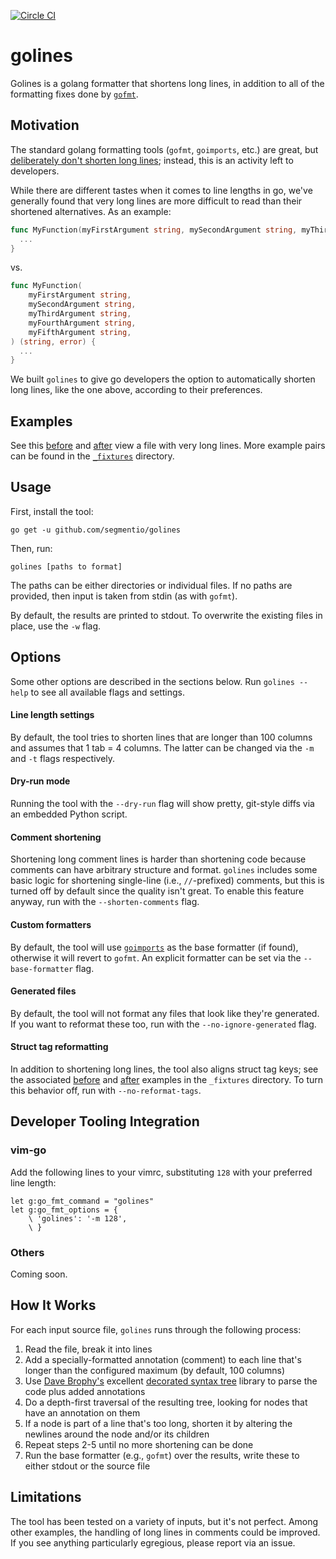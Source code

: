 [![Circle CI](https://circleci.com/gh/segmentio/golines.svg?style=svg&circle-token=b1d01d8b035ef0aa71ccd183580586a80cd85271)](https://circleci.com/gh/segmentio/golines)
# golines
Golines is a golang formatter that shortens long lines, in addition to all
of the formatting fixes done by [`gofmt`](https://golang.org/cmd/gofmt/).

## Motivation

The standard golang formatting tools (`gofmt`, `goimports`, etc.) are great, but
[deliberately don't shorten long lines](https://github.com/golang/go/issues/11915); instead, this
is an activity left to developers.

While there are different tastes when it comes to line lengths in go, we've generally found
that very long lines are more difficult to read than their shortened alternatives. As an example:

```go
func MyFunction(myFirstArgument string, mySecondArgument string, myThirdArgument string, myFourthArgument string, myFifthArgument string) (string, error) {
  ...
}
```

vs.

```go
func MyFunction(
    myFirstArgument string,
    mySecondArgument string,
    myThirdArgument string,
    myFourthArgument string,
    myFifthArgument string,
) (string, error) {
  ...
}
```

We built `golines` to give go developers the option to automatically shorten long lines, like
the one above, according to their preferences.

## Examples

See this [before](_fixtures/end_to_end.go) and [after](_fixtures/end_to_end__exp.go)
view a file with very long lines. More example pairs can be found in the
[`_fixtures`](_fixtures) directory.

## Usage

First, install the tool:

```
go get -u github.com/segmentio/golines
```

Then, run:

```
golines [paths to format]
```

The paths can be either directories or individual files. If no paths are
provided, then input is taken from stdin (as with `gofmt`).

By default, the results are printed to stdout. To overwrite the existing
files in place, use the `-w` flag.

## Options

Some other options are described in the sections below. Run `golines --help` to see
all available flags and settings.

#### Line length settings

By default, the tool tries to shorten lines that are longer than 100 columns
and assumes that 1 tab = 4 columns. The latter can be changed via the
`-m` and `-t` flags respectively.

#### Dry-run mode

Running the tool with the `--dry-run` flag will show pretty, git-style diffs
via an embedded Python script.

#### Comment shortening

Shortening long comment lines is harder than shortening code because comments can
have arbitrary structure and format. `golines` includes some basic
logic for shortening single-line (i.e., `//`-prefixed) comments, but this is turned
off by default since the quality isn't great. To enable this feature anyway, run
with the `--shorten-comments` flag.

#### Custom formatters

By default, the tool will use [`goimports`](https://godoc.org/golang.org/x/tools/cmd/goimports) as
the base formatter (if found), otherwise it will revert to `gofmt`. An explicit formatter can be
set via the `--base-formatter` flag.

#### Generated files

By default, the tool will not format any files that look like they're generated. If you
want to reformat these too, run with the `--no-ignore-generated` flag.

#### Struct tag reformatting

In addition to shortening long lines, the tool also aligns struct tag keys; see the
associated [before](_fixtures/struct_tags.go) and [after](_fixtures/struct_tags__exp.go)
examples in the `_fixtures` directory. To turn this behavior off, run with `--no-reformat-tags`.

## Developer Tooling Integration

### vim-go

Add the following lines to your vimrc, substituting `128` with your preferred line length:

```vim
let g:go_fmt_command = "golines"
let g:go_fmt_options = {
    \ 'golines': '-m 128',
    \ }
```

### Others

Coming soon.

## How It Works

For each input source file, `golines` runs through the following process:

1. Read the file, break it into lines
2. Add a specially-formatted annotation (comment) to each line that's longer
  than the configured maximum (by default, 100 columns)
3. Use [Dave Brophy's](https://github.com/dave) excellent
  [decorated syntax tree](https://github.com/dave/dst) library to parse the code
  plus added annotations
4. Do a depth-first traversal of the resulting tree, looking for nodes
  that have an annotation on them
5. If a node is part of a line that's too long, shorten it by altering
  the newlines around the node and/or its children
6. Repeat steps 2-5 until no more shortening can be done
7. Run the base formatter (e.g., `gofmt`) over the results, write these to either
  stdout or the source file

## Limitations

The tool has been tested on a variety of inputs, but it's not perfect. Among
other examples, the handling of long lines in comments could be improved. If you see
anything particularly egregious, please report via an issue.

